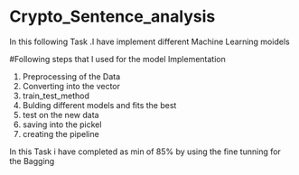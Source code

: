 # Crypto_Sentence_analysis

In this following Task .I have implement different Machine Learning moidels 

#Following steps that I used for the model Implementation 

1. Preprocessing of the Data 
2. Converting into the vector 
3. train_test_method
4. Bulding different models and fits the best 
5. test on the new data
6. saving into the pickel 
7. creating the pipeline 

In this Task i have completed as min of 85% by using the fine tunning for the Bagging 

